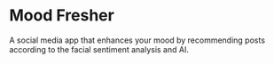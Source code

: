 # Mood Fresher
A social media app that enhances your mood by recommending posts according to the facial sentiment analysis and AI.
